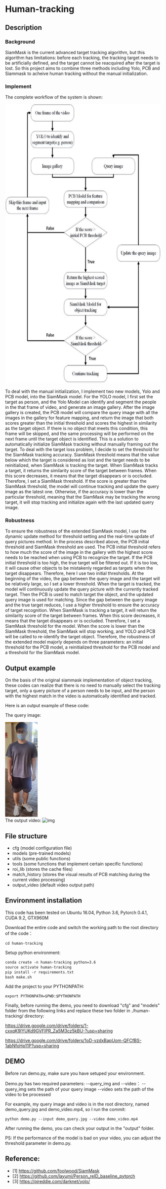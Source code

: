 # Human-tracking

## Description 

### Background
SiamMask is the current advanced target tracking algorithm, but this algorithm has limitations: before each tracking, the tracking target needs to be artificially defined, and the target cannot be reacquired after the target is lost. So this project aims to combine three methods including Yolo, PCB and Siammask to acheive human tracking without the manual initialization.

### Implement
The complete workflow of the system is shown:

<img src="https://github.com/zzh-ed/human-tracking/blob/master/workflow.jpg" width="600" height="900" /><br/>

To deal with the manual initialization, I implement two new models, Yolo and PCB model, into the SiamMask model. For the YOLO model, I first set the target as person, and the Yolo Model can identify and segment the people in the that frame of video, and generate an image gallery. After the image gallery is created, the PCB model will compare the query image with all the images in the gallery for feature mapping, and return the image that both scores greater than the initial threshold and scores the highest in similarity as the target object. If there is no object that meets this condition, this frame will be skipped, and the same processing will be performed on the next frame until the target object is identified. This is a solution to automatically initialize SiamMask tracking without manually framing out the target.
To deal with the target loss problem, I decide to set the threshold for the SiamMask tracking accuracy. SiamMask threshold means that the value below which the target is considered as lost and the target needs to be reinitialized, when SiamMask is tracking the target. When SiamMask tracks a target, it returns the similarity score of the target between frames. When this score decreases, it means that the target disappears or is occluded. Therefore, I set a SiamMask threshold. If the score is greater than the SiamMask threshold, the model will continue tracking and update the query image as the latest one. Otherwise, if the accuracy is lower than the particular threshold, meaning that the SiamMask may be tracking the wrong target, it will stop tracking and initialize again with the last updated query image.

### Robustness 
To ensure the robustness of the extended SiamMask model, I use the dynamic update method for threshold setting and the real-time update of query pictures method. In the process described above, the PCB initial threshold and SiamMask threshold are used. The PCB initial threshold refers to how much the score of the image in the gallery with the highest score needs to be reached when using PCB to recognize the target. If the PCB initial threshold is too high, the true target will be filtered out. If it is too low, it will cause other objects to be mistakenly regarded as targets when the target disappears. Therefore, here I use two initial thresholds. At the beginning of the video, the gap between the query image and the target will be relatively large, so I set a lower threshold. When the target is tracked, the model will continuously update the query picture with the currently tracked target. Then the PCB is used to match target the object, and the updated query image is used for matching. Since the gap between the query image and the true target reduces, I use a higher threshold to ensure the accuracy of target recognition. When SiamMask is tracking a target, it will return the similarity score of the target between frames. When this score decreases, it means that the target disappears or is occluded. Therefore, I set a SiamMask threshold for the model. When the score is lower than the SiamMask threshold, the SiamMask will stop working, and YOLO and PCB will be called to re-identify the target object.
Therefore, the robustness of the extended model majorly depends on three parameters: an initial threshold for the PCB model, a reinitialized threshold for the PCB model and a threshold for the SiamMask model.

## Output example
On the basis of the original siammask implementation of object tracking, these codes can realize that there is no need to manually select the tracking target, only a query picture of a person needs to be input, and the person with the highest match in the video is automatically identified and tracked.

Here is an output example of these code:

The query image:

<img src="https://github.com/zzh-ed/human-tracking/blob/master/demo_query.jpg" width="105" height="305" /><br/>
The output video:
![img](https://github.com/zzh-ed/human-tracking/blob/master/demo_output.gif)

## File structure
- cfg (model configuration file)
- models (pre-trained models)
- utils (some public functions)
- tools (some functions that implement certain specific functions)
- roi_lib (stores the cache files)
- match_history (stores the visual results of PCB matching during the current video processing)
- output_video (default video output path)

## Environment installation

This code has been tested on Ubuntu 16.04, Python 3.6, Pytorch 0.4.1, CUDA 9.2, GTX960M

Download the entire code and switch the working path to the root directory of the code：
```
cd human-tracking
```
Setup python environment:
```
conda create -n human-tracking python=3.6
source activate human-tracking
pip install -r requirements.txt
bash make.sh
```
Add the project to your PYTHONPATH:
```
export PYTHONPATH=$PWD:$PYTHONPATH
```

Finally, before running the demo, you need to download "cfg" and "models" folder from the following links and replace these two folder in ./human-tracking/ directory:

https://drive.google.com/drive/folders/1-cxxqK9lYUKd9GVFlPR_Za5M3cz5kBU-?usp=sharing

https://drive.google.com/drive/folders/1oD-vzdxBapUom-QFCfBS-1abNfoHp11P?usp=sharing


## DEMO

Before run demo.py, make sure you have setuped your environment.

Demo.py has two required parameters: --query_img and --video：
--query_img sets the path of your query image 
--video sets the path of the video to be processed

For example, my query image and video is in the root directory, named demo_query.jpg and demo_video.mp4, so I run the commit:
```
python demo.py --input demo_query.jpg --video demo_video.mp4
```
After running the demo, you can check your output in the "output" folder.

PS: If the performance of the model is bad on your video, you can adjust the threshold parameter in demo.py.


## Reference:
- [1] https://github.com/foolwood/SiamMask
- [2] https://github.com/layumi/Person_reID_baseline_pytorch
- [3] https://pjreddie.com/darknet/yolo/

